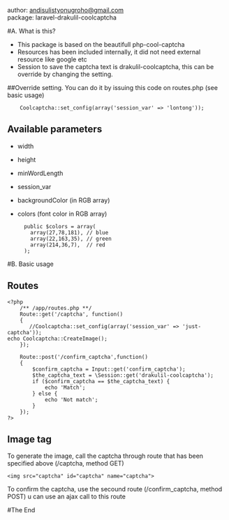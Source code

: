 author: andisulistyonugroho@gmail.com<br>
package: laravel-drakulil-coolcaptcha

#A. What is this?
* This package is based on the beautifull php-cool-captcha
* Resources has been included internally, it did not need external resource like google etc
* Session to save  the captcha text is drakulil-coolcaptcha, this can be override by changing the setting.

##Override setting.
You can do it by issuing this code on routes.php (see basic usage)

        Coolcaptcha::set_config(array('session_var' => 'lontong'));

## Available parameters
* width
* height
* minWordLength
* session_var
* backgroundColor (in RGB array)
* colors (font color in RGB array)
    
        public $colors = array(
          array(27,78,181), // blue
          array(22,163,35), // green
          array(214,36,7),  // red
        );
            

#B. Basic usage
## Routes

    <?php
        /** /app/routes.php **/
        Route::get('/captcha', function()
        {
           //Coolcaptcha::set_config(array('session_var' => 'just-captcha'));
	echo Coolcaptcha::CreateImage();
        });

        Route::post('/confirm_captcha',function()
        {
            $confirm_captcha = Input::get('confirm_captcha');
            $the_captcha_text = \Session::get('drakulil-coolcaptcha');
            if ($confirm_captcha == $the_captcha_text) {
                echo 'Match';
            } else {
                echo 'Not match';
            }
        });
    ?>

## Image tag
To generate the image, call the captcha through route that has been specified above (/captcha, method GET)

    <img src="captcha" id="captcha" name="captcha">

To confirm the captcha, use the secound route (/confirm_captcha, method POST) u can use an ajax call to this route

#The End

